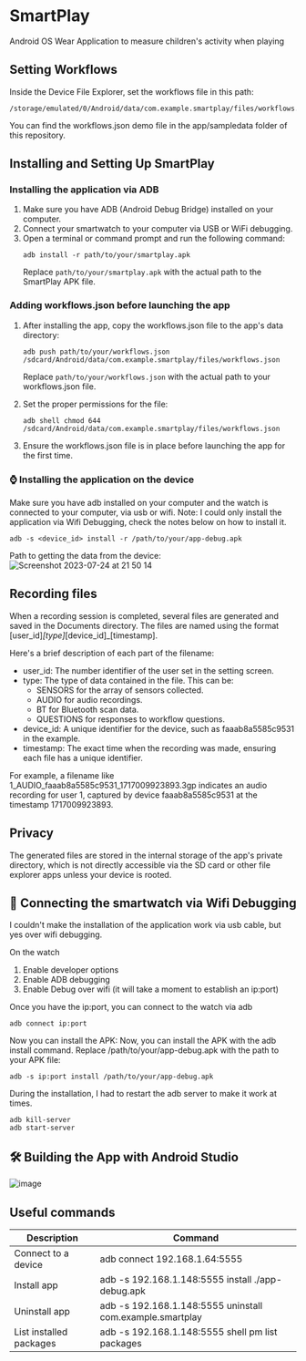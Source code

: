 # SmartPlay
Android OS Wear Application to measure children's activity when playing

## Setting Workflows
Inside the Device File Explorer, set the workflows file in this path:
```shell
/storage/emulated/0/Android/data/com.example.smartplay/files/workflows.json
```
You can find the workflows.json demo file in the app/sampledata folder of this repository.

## Installing and Setting Up SmartPlay

### Installing the application via ADB
1. Make sure you have ADB (Android Debug Bridge) installed on your computer.
2. Connect your smartwatch to your computer via USB or WiFi debugging.
3. Open a terminal or command prompt and run the following command:
   ```
   adb install -r path/to/your/smartplay.apk
   ```
   Replace `path/to/your/smartplay.apk` with the actual path to the SmartPlay APK file.

### Adding workflows.json before launching the app
1. After installing the app, copy the workflows.json file to the app's data directory:
   ```
   adb push path/to/your/workflows.json /sdcard/Android/data/com.example.smartplay/files/workflows.json
   ```
   Replace `path/to/your/workflows.json` with the actual path to your workflows.json file.

2. Set the proper permissions for the file:
   ```
   adb shell chmod 644 /sdcard/Android/data/com.example.smartplay/files/workflows.json
   ```

3. Ensure the workflows.json file is in place before launching the app for the first time.

### ⌚️ Installing the application on the device
Make sure you have adb installed on your computer and the watch is connected to your computer, via usb or wifi.
Note: I could only install the application via Wifi Debugging, check the notes below on how to install it.

```shell
adb -s <device_id> install -r /path/to/your/app-debug.apk
```

Path to getting the data from the device:
![Screenshot 2023-07-24 at 21 50 14](https://github.com/ctwhome/SmartPlay/assets/4195550/cfc87b19-d0e8-41cc-ba41-6c2abad2a9c8)

## Recording files
When a recording session is completed, several files are generated and saved in the Documents directory. The files are named using the format [user_id]_[type]_[device_id]_[timestamp].

Here's a brief description of each part of the filename:

- user_id: The number identifier of the user set in the setting screen.
- type: The type of data contained in the file. This can be:
  - SENSORS for the array of sensors collected.
  - AUDIO for audio recordings.
  - BT for Bluetooth scan data.
  - QUESTIONS for responses to workflow questions.
- device_id: A unique identifier for the device, such as faaab8a5585c9531 in the example.
- timestamp: The exact time when the recording was made, ensuring each file has a unique identifier.

For example, a filename like 1_AUDIO_faaab8a5585c9531_1717009923893.3gp indicates an audio recording for user 1, captured by device faaab8a5585c9531 at the timestamp 1717009923893.

## Privacy
The generated files are stored in the internal storage of the app's private directory, which is not directly accessible via the SD card or other file explorer apps unless your device is rooted.

## 🛜 Connecting the smartwatch via Wifi Debugging
I couldn't make the installation of the application work via usb cable, but yes over wifi debugging.

On the watch
1. Enable developer options
2. Enable ADB debugging
3. Enable Debug over wifi (it will take a moment to establish an ip:port)

Once you have the ip:port, you can connect to the watch via adb
```shell
adb connect ip:port
```
Now you can install the APK: Now, you can install the APK with the adb install command. Replace /path/to/your/app-debug.apk with the path to your APK file:
```
adb -s ip:port install /path/to/your/app-debug.apk
```


During the installation, I had to restart the adb server to make it work at times.
```shell
adb kill-server
adb start-server
```


## 🛠️ Building the App with Android Studio
![image](https://github.com/ctwhome/SmartPlay/assets/4195550/ff8c7315-226e-464b-80a8-f83cd2692d71)

## Useful commands
| Description             | Command                                                   |
| ----------------------- | --------------------------------------------------------- |
| Connect to a device     | adb connect 192.168.1.64:5555                             |
| Install app             | adb -s 192.168.1.148:5555 install ./app-debug.apk         |
| Uninstall app           | adb -s 192.168.1.148:5555 uninstall com.example.smartplay |
| List installed packages | adb -s 192.168.1.148:5555 shell pm list packages          |
